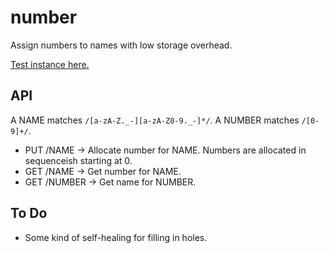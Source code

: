 number
======

Assign numbers to names with low storage overhead.

[Test instance here.](http://rodarmor-number.appspot.com)


API
---

A NAME matches `/[a-zA-Z._-][a-zA-Z0-9._-]*/`.
A NUMBER matches `/[0-9]+/`.

* PUT /NAME -> Allocate number for NAME. Numbers are allocated in sequenceish starting at 0.
* GET /NAME -> Get number for NAME.
* GET /NUMBER -> Get name for NUMBER.

To Do
-----

* Some kind of self-healing for filling in holes.
